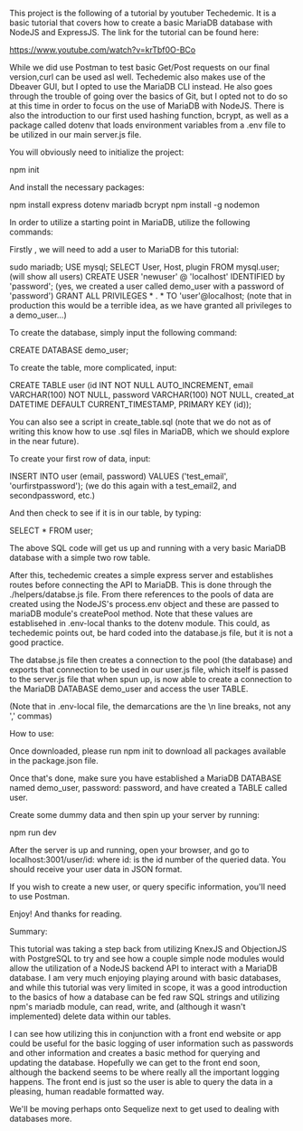 This project is the following of a tutorial by youtuber Techedemic.  It is a basic tutorial that covers how to create a basic MariaDB database with NodeJS and ExpressJS.  The link for the tutorial can be found here:

https://www.youtube.com/watch?v=krTbf0O-BCo

While we did use Postman to test basic Get/Post requests on our final version,curl can be used asl well.  Techedemic also makes use of the Dbeaver GUI, but I opted to use the MariaDB CLI instead.  He also goes through the trouble of going over the basics of Git, but I opted not to do so at this time in order to focus on the use of MariaDB with NodeJS.  There is also the introduction to our first used hashing function, bcrypt, as well as a package called dotenv that loads environment variables from a .env file to be utilized in our main server.js file.

You will obviously need to initialize the project:

npm init

And install the necessary packages:

npm install express dotenv mariadb bcrypt
npm install -g nodemon

In order to utilize a starting point in MariaDB, utilize the following commands:

Firstly , we will need to add a user to MariaDB for this tutorial:

sudo mariadb;
USE mysql;
SELECT User, Host, plugin FROM mysql.user; (will show all users)
CREATE USER 'newuser' @ 'localhost' IDENTIFIED by 'password'; (yes, we created a user called demo_user with a password of 'password')
GRANT ALL PRIVILEGES * . * TO 'user'@localhost; (note that in production this would be a terrible idea, as we have granted all privileges to a demo_user...)

To create the database, simply input the following command:

CREATE DATABASE demo_user;

To create the table, more complicated, input:

CREATE TABLE user (id INT NOT NULL AUTO_INCREMENT, email VARCHAR(100) NOT NULL, password VARCHAR(100) NOT NULL, created_at DATETIME DEFAULT CURRENT_TIMESTAMP, PRIMARY KEY (id));

You can also see a script in create_table.sql (note that we do not as of writing this know how to use .sql files in MariaDB, which we should explore in the near future).

To create your first row of data, input:

INSERT INTO user (email, password) VALUES ('test_email', 'ourfirstpassword'); (we do this again with a test_email2, and secondpassword, etc.)

And then check to see if it is in our table, by typing:

SELECT * FROM user;

The above SQL code will get us up and running with a very basic MariaDB database with a simple two row table.

After this, techedemic creates a simple express server and establishes routes before connecting the API to MariaDB.  This is done through the ./helpers/databse.js file.  From there references to the pools of data are created using the NodeJS's process.env object and these are passed to mariaDB module's createPool method.  Note that these values are establisehed in .env-local thanks to the dotenv module.  This could, as techedemic points out, be hard coded into the database.js file, but it is not a good practice.

The databse.js file then creates a connection to the pool (the database) and exports that connection to be used in our user.js file, which itself is passed to the server.js file that when spun up, is now able to create a connection to the MariaDB DATABASE demo_user and access the user TABLE.

(Note that in .env-local file, the demarcations are the \n line breaks, not any ',' commas)

How to use:

Once downloaded, please run npm init to download all packages available in the package.json file.

Once that's done, make sure you have established a MariaDB DATABASE named demo_user, password: password, and have created a TABLE called user.

Create some dummy data and then spin up your server by running:

npm run dev

After the server is up and running, open your browser, and go to localhost:3001/user/id: where id: is the id number of the queried data.  You should receive your user data in JSON format.

If you wish to create a new user, or query specific information, you'll need to use Postman.

Enjoy! And thanks for reading.

Summary:

This tutorial was taking a step back from utilizing KnexJS and ObjectionJS with PostgreSQL to try and see how a couple simple node modules would allow the utilization of a NodeJS backend API to interact with a MariaDB database.  I am very much enjoying playing around with basic databases, and while this tutorial was very limited in scope, it was a good introduction to the basics of how a database can be fed raw SQL strings and utilizing npm's mariadb module, can read, write, and (although it wasn't implemented) delete data within our tables.

I can see how utilizing this in conjunction with a front end website or app could be useful for the basic logging of user information such as passwords and other information and creates a basic method for querying and updating the database.  Hopefully we can get to the front end soon, although the backend seems to be where really all the important logging happens.  The front end is just so the user is able to query the data in a pleasing, human readable formatted way.

We'll be moving perhaps onto Sequelize next to get used to dealing with databases more.

